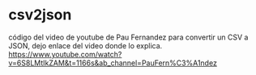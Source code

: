 # csv2json
código del video de youtube de Pau Fernandez para convertir un CSV a JSON, dejo enlace del video donde lo explica.
https://www.youtube.com/watch?v=6S8LMtIkZAM&t=1166s&ab_channel=PauFern%C3%A1ndez
